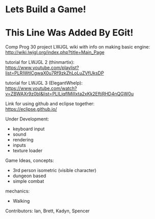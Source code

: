 # Lets Build a Game!
# This Line Was Added By EGit!
Comp Prog 30 project
LWJGL wiki with info on making basic engine: <br/>
http://wiki.lwjgl.org/index.php?title=Main_Page

tutorial for LWJGL 2 (thinmartix): <br/>
https://www.youtube.com/playlist?list=PLRIWtICgwaX0u7Rf9zkZhLoLuZVfUksDP

tutorial for LWJGL 3 (ElegantWhelp): <br/>
https://www.youtube.com/watch?v=ZBWAXr9z0bI&list=PLILiqflMilIxta2xKk2EftiRHD4nQGW0u

Link for using github and eclipse together: <br/>
https://eclipse.github.io/

Under Development:

- keyboard input
- sound
- rendering
- inputs
- texture loader

Game Ideas, concepts:

- 3rd person isometric (visible character)
- dungeon based
- simple combat

mechanics:

- Walking

Contributors: Ian, Brett, Kadyn, Spencer

